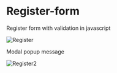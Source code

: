 # Register-form
Register form with validation in javascript<br>

![Register](https://user-images.githubusercontent.com/38325801/74726979-b0740700-5240-11ea-909c-88ebaa11ac86.png)
<p>

Modal popup message<br>

![Register2](https://user-images.githubusercontent.com/38325801/74727047-d13c5c80-5240-11ea-837d-c9a9ad28819c.png)

